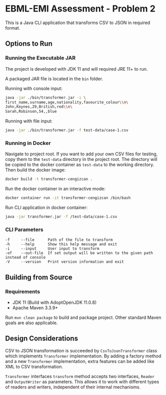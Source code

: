 # EBML-EMI Assessment - Problem 2
This is a Java CLI application that transforms CSV to JSON in required format.

## Options to Run
### Running the Executable JAR
The project is developed with JDK 11 and will required JRE 11+ to run.

A packaged JAR file is located in the `bin` folder. 

Running with console input:
```bash
java -jar ./bin/transformer.jar -i \
first_name,surname,age,nationality,favourite_colour\\n\
John,Keynes,29,British,red\\n\
Sarah,Robinson,54,,blue
```
Running with file input:
```bash
java -jar ./bin/transformer.jar -f test-data/case-1.csv
```
### Running in Docker
Navigate to project root. If you want to add your own CSV files for testing, copy them to the `test-data` directory in the project root.
The directory will be copied to the docker container as `test-data` to the working directory.
Then build the docker image:
```bash
docker build -t transformer-cengizcan .
```
Run the docker container in an interactive mode:
```bash
docker container run -it transformer-cengizcan /bin/bash
```
Run CLI application in docker container:
```bash
java -jar transformer.jar -f /test-data/case-1.csv
```

### CLI Parameters
```
-f     --file      Path of the file to transform
-h     --help      Show this help message and exit
-i     --input     User input to transform
-of    --out-file  If set output will be written to the given path instead of console
-V     --version   Print version information and exit
```
## Building from Source
### Requirements
* JDK 11 (Build with AdoptOpenJDK 11.0.8)
* Apache Maven 3.3.9+ 
  
Run `mvn clean package` to build and package project. Other standard Maven goals are also applicable.
  
## Design Considerations
CSV to JSON transformation is succeeded by `CsvToJsonTransformer` class which implements `Transformer` implementation.
By adding a factory method and a new `Transformer` implementation, extra features can be added like XML to CSV transformation.

`Transformer` interfaces `transform` method accepts two interfaces, `Reader` and `OutputWriter` as parameters. This allows it to work with different types of readers and writers, independent of their internal mechanisms.